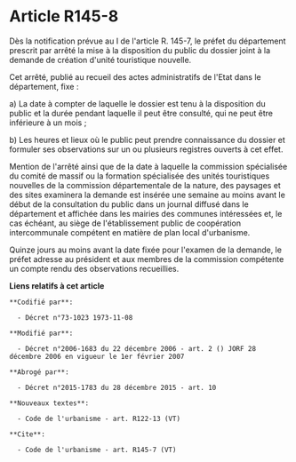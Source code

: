 # Article R145-8

Dès la notification prévue au I de l'article R. 145-7, le préfet du département prescrit par arrêté la mise à la disposition
du public du dossier joint à la demande de création d'unité touristique nouvelle. 

Cet arrêté, publié au recueil des actes administratifs de l'Etat dans le département, fixe : 

a) La date à compter de laquelle le dossier est tenu à la disposition du public et la durée pendant laquelle il peut être
consulté, qui ne peut être inférieure à un mois ; 

b) Les heures et lieux où le public peut prendre connaissance du dossier et formuler ses observations sur un ou plusieurs
registres ouverts à cet effet. 

Mention de l'arrêté ainsi que de la date à laquelle la commission spécialisée du comité de massif ou la formation spécialisée
des unités touristiques nouvelles de la commission départementale de la nature, des paysages et des sites examinera la
demande est insérée une semaine au moins avant le début de la consultation du public dans un journal diffusé dans le
département et affichée dans les mairies des communes intéressées et, le cas échéant, au siège de l'établissement public de
coopération intercommunale compétent en matière de plan local d'urbanisme. 

Quinze jours au moins avant la date fixée pour l'examen de la demande, le préfet adresse au président et aux membres de la
commission compétente un compte rendu des observations recueillies.

**Liens relatifs à cet article**

	**Codifié par**:

	  - Décret n°73-1023 1973-11-08

	**Modifié par**:

	  - Décret n°2006-1683 du 22 décembre 2006 - art. 2 () JORF 28 décembre 2006 en vigueur le 1er février 2007

	**Abrogé par**:

	  - Décret n°2015-1783 du 28 décembre 2015 - art. 10

	**Nouveaux textes**:

	  - Code de l'urbanisme - art. R122-13 (VT)

	**Cite**:

	  - Code de l'urbanisme - art. R145-7 (VT)
